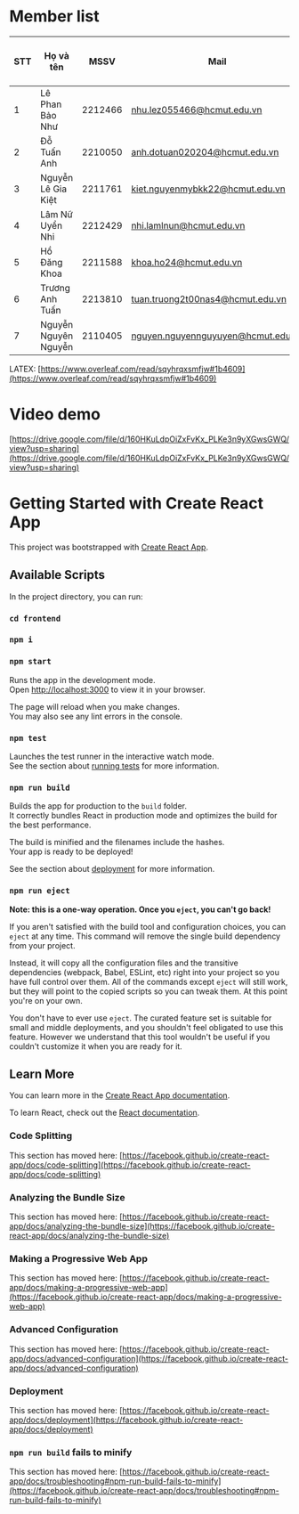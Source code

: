 # Member list  

| STT  | Họ và tên | MSSV | Mail | Nhiệm vụ | Phần trăm đóng góp |
| ------------- | ------------- | ------------- | ------------- |------------- |------------- |
| 1  | Lê Phan Bảo Như  | 2212466  | nhu.lez055466@hcmut.edu.vn |   | 100% |
| 2  | Đỗ Tuấn Anh| 2210050 | anh.dotuan020204@hcmut.edu.vn  |Content Cell  | 100% |
| 3  | Nguyễn Lê Gia Kiệt  | 2211761  | kiet.nguyenmybkk22@hcmut.edu.vn  |Content Cell  | 100% |
| 4  | Lâm Nữ Uyển Nhi  | 2212429  | nhi.lamlnun@hcmut.edu.vn | Content Cell  | 100% |
| 5  | Hồ Đăng Khoa  | 2211588  | khoa.ho24@hcmut.edu.vn  |Content Cell  | 100% |
| 6  | Trương Anh Tuấn  | 2213810  | tuan.truong2t00nas4@hcmut.edu.vn  |Content Cell  | 100% |
| 7  | Nguyễn Nguyên Nguyễn  | 2110405  | nguyen.nguyennguyuyen@hcmut.edu.vn | Content Cell  | 100% |

LATEX: [https://www.overleaf.com/read/sqyhrqxsmfjw#1b4609](https://www.overleaf.com/read/sqyhrqxsmfjw#1b4609)

# Video demo
[https://drive.google.com/file/d/160HKuLdpOiZxFvKx_PLKe3n9yXGwsGWQ/view?usp=sharing](https://drive.google.com/file/d/160HKuLdpOiZxFvKx_PLKe3n9yXGwsGWQ/view?usp=sharing)

# Getting Started with Create React App

This project was bootstrapped with [Create React App](https://github.com/facebook/create-react-app).

## Available Scripts

In the project directory, you can run:

### `cd frontend`
### `npm i`
### `npm start`

Runs the app in the development mode.\
Open [http://localhost:3000](http://localhost:3000) to view it in your browser.

The page will reload when you make changes.\
You may also see any lint errors in the console.

### `npm test`

Launches the test runner in the interactive watch mode.\
See the section about [running tests](https://facebook.github.io/create-react-app/docs/running-tests) for more information.

### `npm run build`

Builds the app for production to the `build` folder.\
It correctly bundles React in production mode and optimizes the build for the best performance.

The build is minified and the filenames include the hashes.\
Your app is ready to be deployed!

See the section about [deployment](https://facebook.github.io/create-react-app/docs/deployment) for more information.

### `npm run eject`

**Note: this is a one-way operation. Once you `eject`, you can't go back!**

If you aren't satisfied with the build tool and configuration choices, you can `eject` at any time. This command will remove the single build dependency from your project.

Instead, it will copy all the configuration files and the transitive dependencies (webpack, Babel, ESLint, etc) right into your project so you have full control over them. All of the commands except `eject` will still work, but they will point to the copied scripts so you can tweak them. At this point you're on your own.

You don't have to ever use `eject`. The curated feature set is suitable for small and middle deployments, and you shouldn't feel obligated to use this feature. However we understand that this tool wouldn't be useful if you couldn't customize it when you are ready for it.

## Learn More

You can learn more in the [Create React App documentation](https://facebook.github.io/create-react-app/docs/getting-started).

To learn React, check out the [React documentation](https://reactjs.org/).

### Code Splitting

This section has moved here: [https://facebook.github.io/create-react-app/docs/code-splitting](https://facebook.github.io/create-react-app/docs/code-splitting)

### Analyzing the Bundle Size

This section has moved here: [https://facebook.github.io/create-react-app/docs/analyzing-the-bundle-size](https://facebook.github.io/create-react-app/docs/analyzing-the-bundle-size)

### Making a Progressive Web App

This section has moved here: [https://facebook.github.io/create-react-app/docs/making-a-progressive-web-app](https://facebook.github.io/create-react-app/docs/making-a-progressive-web-app)

### Advanced Configuration

This section has moved here: [https://facebook.github.io/create-react-app/docs/advanced-configuration](https://facebook.github.io/create-react-app/docs/advanced-configuration)

### Deployment

This section has moved here: [https://facebook.github.io/create-react-app/docs/deployment](https://facebook.github.io/create-react-app/docs/deployment)

### `npm run build` fails to minify

This section has moved here: [https://facebook.github.io/create-react-app/docs/troubleshooting#npm-run-build-fails-to-minify](https://facebook.github.io/create-react-app/docs/troubleshooting#npm-run-build-fails-to-minify)
